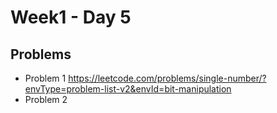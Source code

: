 # Week1 - Day 5

## Problems
- Problem 1 https://leetcode.com/problems/single-number/?envType=problem-list-v2&envId=bit-manipulation
- Problem 2
